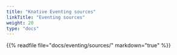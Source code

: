 ```yaml
---
title: "Knative Eventing sources"
linkTitle: "Eventing sources"
weight: 20
type: "docs"
---
```


{{% readfile file="docs/eventing/sources/" markdown="true" %}}
